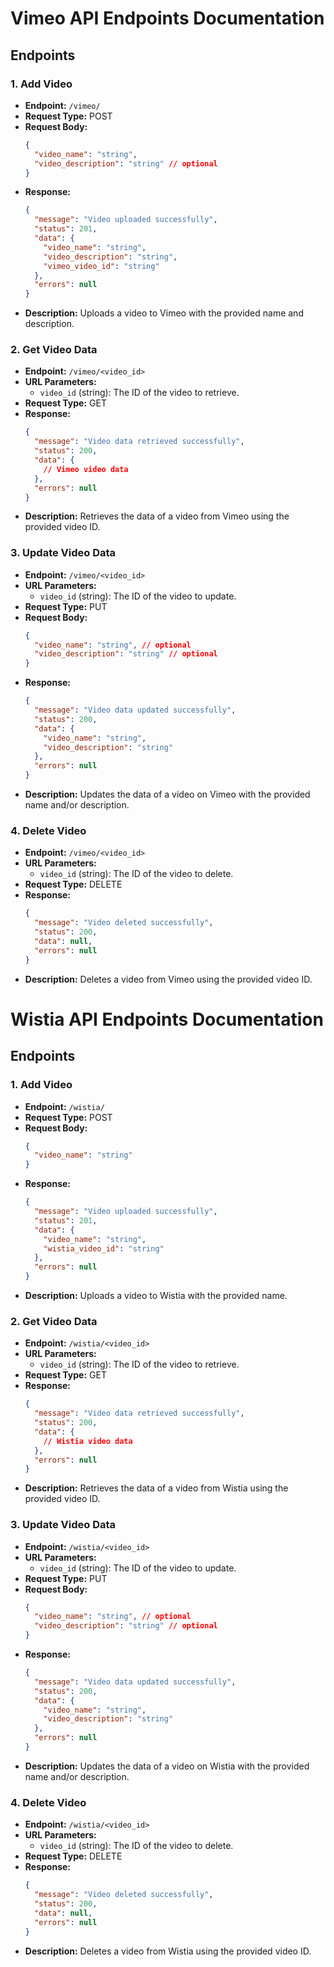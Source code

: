 # Vimeo API Endpoints Documentation

## Endpoints

### 1. Add Video

- **Endpoint:** `/vimeo/`
- **Request Type:** POST
- **Request Body:**
  ```json
  {
    "video_name": "string",
    "video_description": "string" // optional
  }
  ```
- **Response:**
  ```json
  {
    "message": "Video uploaded successfully",
    "status": 201,
    "data": {
      "video_name": "string",
      "video_description": "string",
      "vimeo_video_id": "string"
    },
    "errors": null
  }
  ```
- **Description:** Uploads a video to Vimeo with the provided name and description.

### 2. Get Video Data

- **Endpoint:** `/vimeo/<video_id>`
- **URL Parameters:**
  - `video_id` (string): The ID of the video to retrieve.
- **Request Type:** GET
- **Response:**
  ```json
  {
    "message": "Video data retrieved successfully",
    "status": 200,
    "data": {
      // Vimeo video data
    },
    "errors": null
  }
  ```
- **Description:** Retrieves the data of a video from Vimeo using the provided video ID.

### 3. Update Video Data

- **Endpoint:** `/vimeo/<video_id>`
- **URL Parameters:**
  - `video_id` (string): The ID of the video to update.
- **Request Type:** PUT
- **Request Body:**
  ```json
  {
    "video_name": "string", // optional
    "video_description": "string" // optional
  }
  ```
- **Response:**
  ```json
  {
    "message": "Video data updated successfully",
    "status": 200,
    "data": {
      "video_name": "string",
      "video_description": "string"
    },
    "errors": null
  }
  ```
- **Description:** Updates the data of a video on Vimeo with the provided name and/or description.

### 4. Delete Video

- **Endpoint:** `/vimeo/<video_id>`
- **URL Parameters:**
  - `video_id` (string): The ID of the video to delete.
- **Request Type:** DELETE
- **Response:**
  ```json
  {
    "message": "Video deleted successfully",
    "status": 200,
    "data": null,
    "errors": null
  }
  ```
- **Description:** Deletes a video from Vimeo using the provided video ID.

# Wistia API Endpoints Documentation

## Endpoints

### 1. Add Video

- **Endpoint:** `/wistia/`
- **Request Type:** POST
- **Request Body:**
  ```json
  {
    "video_name": "string"
  }
  ```
- **Response:**
  ```json
  {
    "message": "Video uploaded successfully",
    "status": 201,
    "data": {
      "video_name": "string",
      "wistia_video_id": "string"
    },
    "errors": null
  }
  ```
- **Description:** Uploads a video to Wistia with the provided name.

### 2. Get Video Data

- **Endpoint:** `/wistia/<video_id>`
- **URL Parameters:**
  - `video_id` (string): The ID of the video to retrieve.
- **Request Type:** GET
- **Response:**
  ```json
  {
    "message": "Video data retrieved successfully",
    "status": 200,
    "data": {
      // Wistia video data
    },
    "errors": null
  }
  ```
- **Description:** Retrieves the data of a video from Wistia using the provided video ID.

### 3. Update Video Data

- **Endpoint:** `/wistia/<video_id>`
- **URL Parameters:**
  - `video_id` (string): The ID of the video to update.
- **Request Type:** PUT
- **Request Body:**
  ```json
  {
    "video_name": "string", // optional
    "video_description": "string" // optional
  }
  ```
- **Response:**
  ```json
  {
    "message": "Video data updated successfully",
    "status": 200,
    "data": {
      "video_name": "string",
      "video_description": "string"
    },
    "errors": null
  }
  ```
- **Description:** Updates the data of a video on Wistia with the provided name and/or description.

### 4. Delete Video

- **Endpoint:** `/wistia/<video_id>`
- **URL Parameters:**
  - `video_id` (string): The ID of the video to delete.
- **Request Type:** DELETE
- **Response:**
  ```json
  {
    "message": "Video deleted successfully",
    "status": 200,
    "data": null,
    "errors": null
  }
  ```
- **Description:** Deletes a video from Wistia using the provided video ID.
